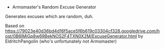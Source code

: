 * Armsmaster's Random Excuse Generator

Generates excuses which are random, duh.

Based on https://79023e40d36bd4d16f5ace5f6b619c03304cf328.googledrive.com/host/0B6lMjGp8w69BekNOS2F4TXN0X2M/ExcuseGenerator.html by EldritchPangolin (who's unfortunately not Armsmaster)
